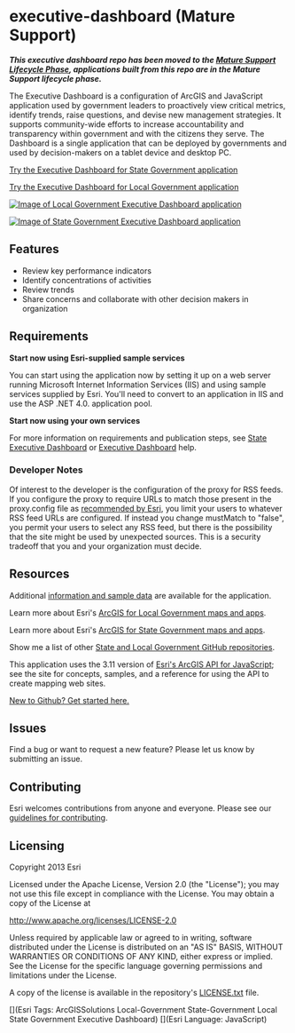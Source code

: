 # executive-dashboard (Mature Support)

***This executive dashboard repo has been moved to the [Mature Support Lifecycle Phase](http://links.esri.com/Support/ProductLifeCycle), applications built from this repo are in the Mature Support lifecycle phase.***

The Executive Dashboard is a configuration of ArcGIS and JavaScript application used by government leaders to proactively view critical metrics, identify trends, raise questions, and devise new management strategies.  It supports community-wide efforts to increase accountability and transparency within government and with the citizens they serve.   The Dashboard is a single application that can be deployed by  governments and used by decision-makers on a tablet device and desktop PC.

[Try the Executive Dashboard for State Government application](http://links.esri.com/stategovernment/tryit/StateDashboard/)

[Try the Executive Dashboard for Local Government application](http://links.esri.com/localgovernment/tryit/ExecutiveDashboard/)

[![Image of Local Government Executive Dashboard application](executive-dashboard.png "Executive Dashboard application")](http://links.esri.com/stategovernment/tryit/StateDashboard/)

[![Image of State Government Executive Dashboard application](stategovernment-execdashboard.png "Executive Dashboard application")](http://links.esri.com/stategovernment/tryit/StateDashboard/)

## Features

* Review key performance indicators
* Identify concentrations of activities
* Review trends
* Share concerns and collaborate with other decision makers in organization

## Requirements

**Start now using Esri-supplied sample services**

You can start using the application now by setting it up on a web server running Microsoft Internet Information Services (IIS) and using sample services supplied by Esri.
You'll need to convert to an application in IIS and use the ASP .NET 4.0. application pool.

**Start now using your own services**

For more information on requirements and publication steps, see [State Executive Dashboard](http://links.esri.com/stategovernment/help/10.2/ExecutiveDashboard) or [Executive Dashboard](http://links.esri.com/localgovernment/help/10.2/ExecutiveDashboard) help.

### Developer Notes

Of interest to the developer is the configuration of the proxy for RSS
feeds. If you configure the proxy to require URLs to match those present in the proxy.config file
as [recommended by Esri](http://help.arcgis.com/en/webapi/javascript/arcgis/help/jshelp_start.htm#jshelp/ags_proxy.htm),
you limit your users to whatever RSS feed URLs are configured. If instead you change mustMatch to
"false", you permit your users to select any RSS feed, but there is the possibility that the site
might be used by unexpected sources. This is a security tradeoff that you and your organization must
decide.

## Resources

Additional [information and sample data](http://www.arcgis.com/home/item.html?id=3cb2ddb370be4b4aa76a03f39ab69b3a) are available for the application.

Learn more about Esri's [ArcGIS for Local Government maps and apps](http://solutions.arcgis.com/local-government/).

Learn more about Esri's [ArcGIS for State Government maps and apps](http://solutions.arcgis.com/state-government/).

Show me a list of other [State and Local Government GitHub repositories](http://esri.github.io/#Government).

This application uses the 3.11 version of [Esri's ArcGIS API for JavaScript](http://help.arcgis.com/en/webapi/javascript/arcgis/); see the site for concepts, samples, and a reference for using the API to create mapping web sites.

[New to Github? Get started here.](http://htmlpreview.github.com/?https://github.com/Esri/esri.github.com/blob/master/help/esri-getting-to-know-github.html)

## Issues

Find a bug or want to request a new feature?  Please let us know by submitting an issue.

## Contributing

Esri welcomes contributions from anyone and everyone.
Please see our [guidelines for contributing](https://github.com/esri/contributing).

## Licensing

Copyright 2013 Esri

Licensed under the Apache License, Version 2.0 (the "License");
you may not use this file except in compliance with the License.
You may obtain a copy of the License at

   http://www.apache.org/licenses/LICENSE-2.0

Unless required by applicable law or agreed to in writing, software
distributed under the License is distributed on an "AS IS" BASIS,
WITHOUT WARRANTIES OR CONDITIONS OF ANY KIND, either express or implied.
See the License for the specific language governing permissions and
limitations under the License.

A copy of the license is available in the repository's
[LICENSE.txt](LICENSE.txt) file.

[](Esri Tags: ArcGISSolutions Local-Government State-Government Local State Government Executive Dashboard)
[](Esri Language: JavaScript)

